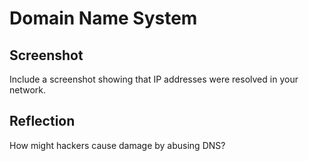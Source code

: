 # Domain Name System

## Screenshot

Include a screenshot showing that IP addresses were resolved in your network.

## Reflection

How might hackers cause damage by abusing DNS?
